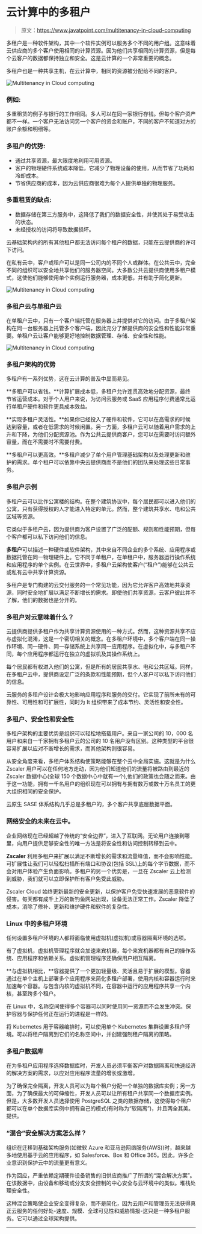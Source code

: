 # 云计算中的多租户

> 原文：<https://www.javatpoint.com/multitenancy-in-cloud-computing>

多租户是一种软件架构，其中一个软件实例可以服务多个不同的用户组。这意味着云供应商的多个客户使用相同的计算资源。因为他们共享相同的计算资源，但是每个云客户的数据都保持独立和安全。这是云计算的一个非常重要的概念。

多租户也是一种共享主机，在云计算中，相同的资源被分配给不同的客户。

![Multitenancy in Cloud computing](img/137a07d2c73f7e1e2942912afcac3093.png)

### 例如:

多重租赁的例子与银行的工作相同。多人可以在同一家银行存钱。但每个客户资产都不一样。一个客户无法访问另一个客户的资金和账户，不同的客户不知道对方的账户余额和明细等。

### 多租户的优势:

*   通过共享资源，最大限度地利用可用资源。
*   客户的物理硬件系统成本降低，它减少了物理设备的使用，从而节省了功耗和冷却成本。
*   节省供应商的成本，因为云供应商很难为每个人提供单独的物理服务。

### 多重租赁的缺点:

*   数据存储在第三方服务中，这降低了我们的数据安全性，并使其处于易受攻击的状态。
*   未经授权的访问将导致数据损坏。

云基础架构内的所有其他租户都无法访问每个租户的数据，只能在云提供商的许可下访问。

在私有云中，客户或租户可以是同一公司内的不同个人或群体。在公共云中，完全不同的组织可以安全地共享他们的服务器空间。大多数公共云提供商使用多租户模式，这使他们能够使用单个实例运行服务器，成本更低，并有助于简化更新。

![Multitenancy in Cloud computing](img/53fe74bcb6b2b2ce6402a21d5c905f45.png)

### 多租户云与单租户云

在单租户云中，只有一个客户端托管在服务器上并提供对它的访问。由于多租户架构在同一台服务器上托管多个客户端，因此充分了解提供商的安全性和性能非常重要。单租户云让客户能够更好地控制数据管理、存储、安全性和性能。

![Multitenancy in Cloud computing](img/fe4a112278c5c004d171d423b08fd080.png)

### 多租户架构的优势

多租户有一系列优势，这在云计算的普及中显而易见。

**多租户可以省钱。**计算扩展成本低，多租户允许连贯高效地分配资源，最终节省运营成本。对于个人用户来说，为访问云服务或 SaaS 应用程序付费通常比运行单租户硬件和软件更具成本效益。

**实现多租户灵活性。**如果你已经投入了硬件和软件，它可以在高需求的时候达到容量，或者在低需求的时候闲置。另一方面，多租户云可以随着用户需求的上升和下降，为他们分配资源池。作为公共云提供商客户，您可以在需要时访问额外容量，而在不需要时不需要付费。

**多租户可以更高效。**多租户减少了单个用户管理基础架构以及处理更新和维护的需求。单个租户可以依靠中央云提供商而不是他们的团队来处理这些日常事务。

### 多租户示例

多租户云可以比作公寓楼的结构。在整个建筑协议中，每个居民都可以进入他们的公寓，只有获得授权的人才能进入特定的单元。然而，整个建筑共享水、电和公共区域等资源。

它类似于多租户云，因为提供商为客户设置了广泛的配额、规则和性能预期，但每个客户都可以私下访问他们的信息。

**多租户**可以描述一种硬件或软件架构，其中来自不同企业的多个系统、应用程序或数据托管在同一物理硬件上。它不同于单租户，在单租户中，服务器运行操作系统和应用程序的单个实例。在云世界中，多租户云架构使客户(“租户”)能够在公共云或私有云中共享计算资源。

多租户是专门构建的云交付服务的一个常见功能，因为它允许客户高效地共享资源，同时安全地扩展以满足不断增长的需求。即使他们共享资源，云客户彼此并不了解，他们的数据也是分开的。

### 多租户对云意味着什么？

云提供商提供多租户作为共享计算资源使用的一种方式。然而，这种资源共享不应与虚拟化混淆，这是一个密切相关的概念。在多租户环境中，多个客户端在同一操作环境、同一硬件、同一存储系统上共享同一应用程序。在虚拟化中，与多租户不同，每个应用程序都运行在独立的虚拟机及其操作系统上。

每个居民都有权进入他们的公寓，但是所有的居民共享水、电和公共区域。同样，在多租户云中，提供商设定广泛的条款和性能预期，但个人客户可以私下访问他们的信息。

云服务的多租户设计会极大地影响应用程序和服务的交付。它实现了前所未有的可靠性、可用性和可扩展性，同时为 It 组织带来了成本节约、灵活性和安全性。

### 多租户、安全性和安全性

多租户架构的主要优势是组织可以轻松地搭载用户。来自一家公司的 10，000 名用户和来自一千家拥有多租户云的公司的 10 名用户没有区别。这种类型的平台很容易扩展以应对不断增长的需求，而其他架构则很容易。

从安全角度来看，多租户体系结构使策略能够在整个云中全局实施。这就是为什么 Zscaler 用户可以在任何地方走动，因为他们知道他们的流量将被路由到最近的 Zscaler 数据中心(全球 150 个数据中心中就有一个),他们的政策也会随之而来。由于这一功能，拥有一千名用户的组织现在可以拥有与拥有数万或数十万名员工的更大组织相同的安全保护。

云原生 SASE 体系结构几乎总是多租户的，多个客户共享底层数据平面。

### 网络安全的未来在云中。

企业网络现在已经超越了传统的“安全边界”，进入了互联网。无论用户连接到哪里，向用户提供足够安全性的唯一方法是将安全性和访问控制转移到云中。

**Zscaler** 利用多租户来扩展以满足不断增长的需求和流量峰值，而不会影响性能。可扩展性让我们可以轻松扫描所有端口和协议(包括 SSL)上的每个字节数据，而不会对用户体验产生负面影响。多租户的另一个优势是，一旦在 Zscaler 云上检测到威胁，我们就可以立即保护所有客户免受此威胁。

Zscaler Cloud 始终更新最新的安全更新，以保护客户免受快速发展的恶意软件的侵害。每天都有成千上万的新钓鱼网站出现，设备无法正常工作。Zscaler 降低了成本，消除了修补、更新和维护硬件和软件的复杂性。

### Linux 中的多租户环境

任何设置多租户环境的人都将面临使用虚拟机(虚拟机)或容器隔离环境的选项。

有了虚拟机，虚拟机管理程序就会加速来宾机器，每个来宾机器都有自己的操作系统、应用程序和依赖关系。虚拟机管理程序还确保用户相互隔离。

**与虚拟机相比，**容器提供了一个更加轻量级、灵活且易于扩展的模型。容器通过在单个主机上部署多个应用程序来简化多租户部署，使用内核和容器运行时来加速每个容器。与包含内核的虚拟机不同，在容器中运行的应用程序共享一个内核，甚至跨多个租户。

在 Linux 中，名称空间使得多个容器可以同时使用同一资源而不会发生冲突。保护容器与保护任何正在运行的进程是一样的。

将 Kubernetes 用于容器编排时，可以使用单个 Kubernetes 集群设置多租户环境。可以将租户隔离到它们的名称空间中，并创建强制租户隔离的策略。

### 多租户数据库

在为多租户应用程序选择数据库时，开发人员必须平衡客户对数据隔离和快速经济的解决方案的需求，以应对应用程序流量的增长或激增。

为了确保完全隔离，开发人员可以为每个租户分配一个单独的数据库实例；另一方面，为了确保最大的可伸缩性，开发人员可以让所有租户共享同一个数据库实例。但是，大多数开发人员选择使用 PostgreSQL 之类的数据存储，这使得每个租户都可以在单个数据库实例中拥有自己的模式(有时称为“软隔离”)，并且两全其美。提供。

### “混合”安全解决方案怎么样？

组织在迁移到基础架构服务(如微软 Azure 和亚马逊网络服务(AWS))时，越来越多地使用基于云的应用程序，如 Salesforce、Box 和 Office 365。因此，许多企业意识到保护云中的流量更有意义。

作为回应，严重依赖定期硬件设备销售的旧供应商推广了所谓的“混合解决方案”。在该数据中，由设备和移动或分支安全控制的中心安全与云环境中的类似。堆栈处理安全性。

这种混合策略使企业安全变得复杂，而不是简化，因为云用户和管理员无法获得真正云服务的任何好处-速度、规模、全球可见性和威胁情报-这只是一种多租户服务。它可以通过全球架构提供。

* * *